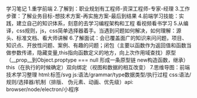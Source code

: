 学习笔记
1.重学前端
2.了解到：职业规划有工程师-资深工程师-专家-经理
3.工作步骤：了解业务目标-想技术方案-再实施方案-最后到结果
4.前端学习技能：实践，建立自己的知识体系，刻意的去学习编程架构和工程 看视频看书学习
5.从编译，css规则，js，css简单选择器着手。当遇到问题如何解决，如何理解：源头、标准文档、看大师讲解
6.了解面试：会已覆盖面广的知识来问问题，项目、知识点、开放性问题、案例、有趣的问题；闭包（主要以函数作为返回值和函数当做参数传递，隐藏变量,this指向函数定义的地方，向上次作用域查找）原型（__prop__到Object.proptype === null 形成一条原型链 new构造函数，继承）this（在执行的时候确定）双向绑定（视图和数据的相互改变）
7.思维导图：前端技术学习整理  html:标签/svg  js:语法/grammar/type数据类型/执行过程 css:语法/规则/选择器/机制（排版、 伪元素、动画、优先级）api: browser/node/electron/小程序